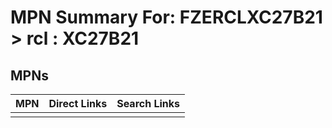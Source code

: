 



# MPN Summary For: FZERCLXC27B21 > rcl : XC27B21

## MPNs
  

|MPN|Direct Links|Search Links|
| :--- | :--- | :--- |
||||

